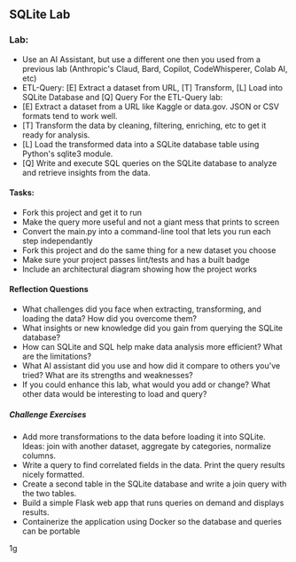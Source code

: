 ## SQLite Lab

### Lab:

* Use an AI Assistant, but use a different one then you used from a previous lab (Anthropic's Claud, Bard, Copilot, CodeWhisperer, Colab AI, etc)
* ETL-Query:  [E] Extract a dataset from URL, [T] Transform, [L] Load into SQLite Database and [Q] Query
For the ETL-Query lab:
* [E] Extract a dataset from a URL like Kaggle or data.gov. JSON or CSV formats tend to work well.
* [T] Transform the data by cleaning, filtering, enriching, etc to get it ready for analysis.
* [L] Load the transformed data into a SQLite database table using Python's sqlite3 module.
* [Q] Write and execute SQL queries on the SQLite database to analyze and retrieve insights from the data.

#### Tasks:

* Fork this project and get it to run
* Make the query more useful and not a giant mess that prints to screen
* Convert the main.py into a command-line tool that lets you run each step independantly
* Fork this project and do the same thing for a new dataset you choose
* Make sure your project passes lint/tests and has a built badge
* Include an architectural diagram showing how the project works

#### Reflection Questions

* What challenges did you face when extracting, transforming, and loading the data? How did you overcome them?
* What insights or new knowledge did you gain from querying the SQLite database?
* How can SQLite and SQL help make data analysis more efficient? What are the limitations?
* What AI assistant did you use and how did it compare to others you've tried? What are its strengths and weaknesses?
* If you could enhance this lab, what would you add or change? What other data would be interesting to load and query?

##### Challenge Exercises

* Add more transformations to the data before loading it into SQLite. Ideas: join with another dataset, aggregate by categories, normalize columns.
* Write a query to find correlated fields in the data. Print the query results nicely formatted.
* Create a second table in the SQLite database and write a join query with the two tables.
* Build a simple Flask web app that runs queries on demand and displays results.
* Containerize the application using Docker so the database and queries can be portable


1g